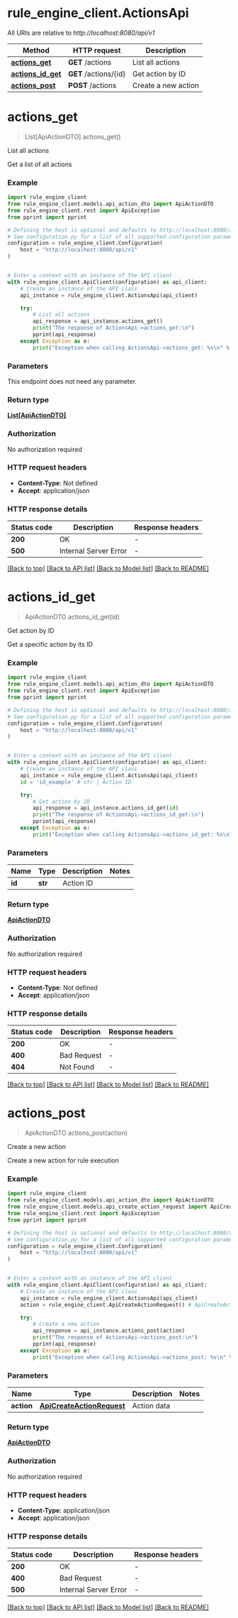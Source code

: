 # rule_engine_client.ActionsApi

All URIs are relative to *http://localhost:8080/api/v1*

Method | HTTP request | Description
------------- | ------------- | -------------
[**actions_get**](ActionsApi.md#actions_get) | **GET** /actions | List all actions
[**actions_id_get**](ActionsApi.md#actions_id_get) | **GET** /actions/{id} | Get action by ID
[**actions_post**](ActionsApi.md#actions_post) | **POST** /actions | Create a new action


# **actions_get**
> List[ApiActionDTO] actions_get()

List all actions

Get a list of all actions

### Example


```python
import rule_engine_client
from rule_engine_client.models.api_action_dto import ApiActionDTO
from rule_engine_client.rest import ApiException
from pprint import pprint

# Defining the host is optional and defaults to http://localhost:8080/api/v1
# See configuration.py for a list of all supported configuration parameters.
configuration = rule_engine_client.Configuration(
    host = "http://localhost:8080/api/v1"
)


# Enter a context with an instance of the API client
with rule_engine_client.ApiClient(configuration) as api_client:
    # Create an instance of the API class
    api_instance = rule_engine_client.ActionsApi(api_client)

    try:
        # List all actions
        api_response = api_instance.actions_get()
        print("The response of ActionsApi->actions_get:\n")
        pprint(api_response)
    except Exception as e:
        print("Exception when calling ActionsApi->actions_get: %s\n" % e)
```



### Parameters

This endpoint does not need any parameter.

### Return type

[**List[ApiActionDTO]**](ApiActionDTO.md)

### Authorization

No authorization required

### HTTP request headers

 - **Content-Type**: Not defined
 - **Accept**: application/json

### HTTP response details

| Status code | Description | Response headers |
|-------------|-------------|------------------|
**200** | OK |  -  |
**500** | Internal Server Error |  -  |

[[Back to top]](#) [[Back to API list]](../README.md#documentation-for-api-endpoints) [[Back to Model list]](../README.md#documentation-for-models) [[Back to README]](../README.md)

# **actions_id_get**
> ApiActionDTO actions_id_get(id)

Get action by ID

Get a specific action by its ID

### Example


```python
import rule_engine_client
from rule_engine_client.models.api_action_dto import ApiActionDTO
from rule_engine_client.rest import ApiException
from pprint import pprint

# Defining the host is optional and defaults to http://localhost:8080/api/v1
# See configuration.py for a list of all supported configuration parameters.
configuration = rule_engine_client.Configuration(
    host = "http://localhost:8080/api/v1"
)


# Enter a context with an instance of the API client
with rule_engine_client.ApiClient(configuration) as api_client:
    # Create an instance of the API class
    api_instance = rule_engine_client.ActionsApi(api_client)
    id = 'id_example' # str | Action ID

    try:
        # Get action by ID
        api_response = api_instance.actions_id_get(id)
        print("The response of ActionsApi->actions_id_get:\n")
        pprint(api_response)
    except Exception as e:
        print("Exception when calling ActionsApi->actions_id_get: %s\n" % e)
```



### Parameters


Name | Type | Description  | Notes
------------- | ------------- | ------------- | -------------
 **id** | **str**| Action ID | 

### Return type

[**ApiActionDTO**](ApiActionDTO.md)

### Authorization

No authorization required

### HTTP request headers

 - **Content-Type**: Not defined
 - **Accept**: application/json

### HTTP response details

| Status code | Description | Response headers |
|-------------|-------------|------------------|
**200** | OK |  -  |
**400** | Bad Request |  -  |
**404** | Not Found |  -  |

[[Back to top]](#) [[Back to API list]](../README.md#documentation-for-api-endpoints) [[Back to Model list]](../README.md#documentation-for-models) [[Back to README]](../README.md)

# **actions_post**
> ApiActionDTO actions_post(action)

Create a new action

Create a new action for rule execution

### Example


```python
import rule_engine_client
from rule_engine_client.models.api_action_dto import ApiActionDTO
from rule_engine_client.models.api_create_action_request import ApiCreateActionRequest
from rule_engine_client.rest import ApiException
from pprint import pprint

# Defining the host is optional and defaults to http://localhost:8080/api/v1
# See configuration.py for a list of all supported configuration parameters.
configuration = rule_engine_client.Configuration(
    host = "http://localhost:8080/api/v1"
)


# Enter a context with an instance of the API client
with rule_engine_client.ApiClient(configuration) as api_client:
    # Create an instance of the API class
    api_instance = rule_engine_client.ActionsApi(api_client)
    action = rule_engine_client.ApiCreateActionRequest() # ApiCreateActionRequest | Action data

    try:
        # Create a new action
        api_response = api_instance.actions_post(action)
        print("The response of ActionsApi->actions_post:\n")
        pprint(api_response)
    except Exception as e:
        print("Exception when calling ActionsApi->actions_post: %s\n" % e)
```



### Parameters


Name | Type | Description  | Notes
------------- | ------------- | ------------- | -------------
 **action** | [**ApiCreateActionRequest**](ApiCreateActionRequest.md)| Action data | 

### Return type

[**ApiActionDTO**](ApiActionDTO.md)

### Authorization

No authorization required

### HTTP request headers

 - **Content-Type**: application/json
 - **Accept**: application/json

### HTTP response details

| Status code | Description | Response headers |
|-------------|-------------|------------------|
**200** | OK |  -  |
**400** | Bad Request |  -  |
**500** | Internal Server Error |  -  |

[[Back to top]](#) [[Back to API list]](../README.md#documentation-for-api-endpoints) [[Back to Model list]](../README.md#documentation-for-models) [[Back to README]](../README.md)

